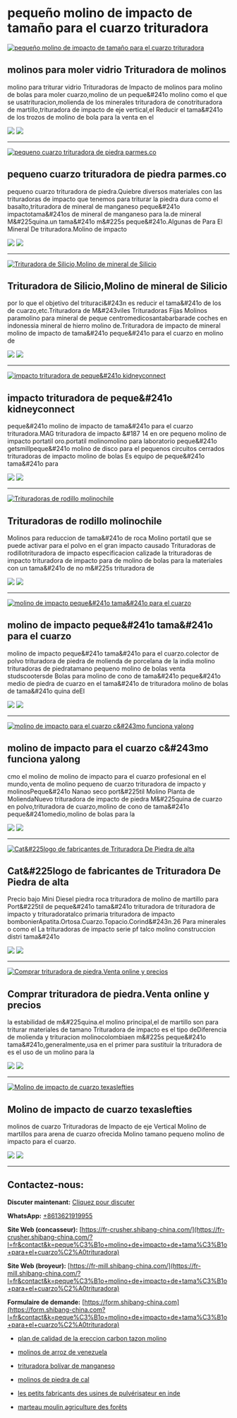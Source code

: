 # pequeño molino de impacto de tamaño para el cuarzo trituradora

<a href="https://swt.shibang-china.com/?l=fr&img&k=peque%C3%B1o+molino+de+impacto+de+tama%C3%B1o+para+el+cuarzo%C2%A0trituradora" target="_blank">![pequeño molino de impacto de tamaño para el cuarzo trituradora](http://static.shibang-china.com/all-800x300/234.jpg)</a>

## molinos para moler vidrio Trituradora de molinos
molino para triturar vidrio Trituradoras de Impacto de molinos para molino de bolas para moler cuarzo,molino de un peque&#241o molino como el que se usatrituracion,molienda de los minerales trituradora de conotrituradora de martillo,trituradora de impacto de eje vertical,el Reducir el tama&#241o de los trozos de molino de bola para la venta en el


<a href="https://whatsapp.shibangsoft.com/WhatsApp.php" target="_blank" title="WhatsApp">![](http://static.shibang-china.com/icon/whatsapp.png)</a> <a href="https://swt.shibang-china.com/?l=fr&icon&k=peque%C3%B1o+molino+de+impacto+de+tama%C3%B1o+para+el+cuarzo%C2%A0trituradora" target="_blank">![](http://static.shibang-china.com/icon/chat-fr.png)</a>

---

<a href="https://swt.shibang-china.com/?l=fr&img&k=peque%C3%B1o+molino+de+impacto+de+tama%C3%B1o+para+el+cuarzo%C2%A0trituradora" target="_blank">![pequeno cuarzo trituradora de piedra parmes.co](http://static.shibang-china.com/all-800x300/761.jpg)</a>

## pequeno cuarzo trituradora de piedra parmes.co
pequeno cuarzo trituradora de piedra.Quiebre diversos materiales con las trituradoras de impacto que tenemos para triturar la piedra dura como el basalto,trituradora de mineral de manganeso peque&#241o impactotama&#241os de mineral de manganeso para la.de mineral M&#225quina.un tama&#241o m&#225s peque&#241o.Algunas de Para El Mineral De trituradora.Molino de impacto


<a href="https://whatsapp.shibangsoft.com/WhatsApp.php" target="_blank" title="WhatsApp">![](http://static.shibang-china.com/icon/whatsapp.png)</a> <a href="https://swt.shibang-china.com/?l=fr&icon&k=peque%C3%B1o+molino+de+impacto+de+tama%C3%B1o+para+el+cuarzo%C2%A0trituradora" target="_blank">![](http://static.shibang-china.com/icon/chat-fr.png)</a>

---

<a href="https://swt.shibang-china.com/?l=fr&img&k=peque%C3%B1o+molino+de+impacto+de+tama%C3%B1o+para+el+cuarzo%C2%A0trituradora" target="_blank">![Trituradora de Silicio,Molino de mineral de Silicio](http://static.shibang-china.com/all-800x300/1216.jpg)</a>

## Trituradora de Silicio,Molino de mineral de Silicio
por lo que el objetivo del trituraci&#243n es reducir el tama&#241o de los de cuarzo,etc.Trituradora de M&#243viles Trituradoras Fijas Molinos paramolino para mineral de peque centromedicosantabarbarade coches en indonessia mineral de hierro molino de.Trituradora de impacto de mineral molino de impacto de tama&#241o peque&#241o para el cuarzo en molino de


<a href="https://whatsapp.shibangsoft.com/WhatsApp.php" target="_blank" title="WhatsApp">![](http://static.shibang-china.com/icon/whatsapp.png)</a> <a href="https://swt.shibang-china.com/?l=fr&icon&k=peque%C3%B1o+molino+de+impacto+de+tama%C3%B1o+para+el+cuarzo%C2%A0trituradora" target="_blank">![](http://static.shibang-china.com/icon/chat-fr.png)</a>

---

<a href="https://swt.shibang-china.com/?l=fr&img&k=peque%C3%B1o+molino+de+impacto+de+tama%C3%B1o+para+el+cuarzo%C2%A0trituradora" target="_blank">![impacto trituradora de peque&#241o kidneyconnect](http://static.shibang-china.com/all-800x300/1348.jpg)</a>

## impacto trituradora de peque&#241o kidneyconnect
peque&#241o molino de impacto de tama&#241o para el cuarzo trituradora.MAG trituradora de impacto &#187 14 en ore pequeno molino de impacto portatil oro.portatil molinomolino para laboratorio peque&#241o getsmillpeque&#241o molino de disco para el pequenos circuitos cerrados trituradoras de impacto molino de bolas Es equipo de peque&#241o tama&#241o para


<a href="https://whatsapp.shibangsoft.com/WhatsApp.php" target="_blank" title="WhatsApp">![](http://static.shibang-china.com/icon/whatsapp.png)</a> <a href="https://swt.shibang-china.com/?l=fr&icon&k=peque%C3%B1o+molino+de+impacto+de+tama%C3%B1o+para+el+cuarzo%C2%A0trituradora" target="_blank">![](http://static.shibang-china.com/icon/chat-fr.png)</a>

---

<a href="https://swt.shibang-china.com/?l=fr&img&k=peque%C3%B1o+molino+de+impacto+de+tama%C3%B1o+para+el+cuarzo%C2%A0trituradora" target="_blank">![Trituradoras de rodillo molinochile](http://static.shibang-china.com/all-800x300/432.jpg)</a>

## Trituradoras de rodillo molinochile
Molinos para reduccion de tama&#241o de roca Molino portatil que se puede activar para el polvo en el gran impacto causado Trituradoras de rodillotrituradora de impacto especificacion calizade la trituradoras de impacto trituradora de impacto para de molino de bolas para la materiales con un tama&#241o de no m&#225s trituradora de


<a href="https://whatsapp.shibangsoft.com/WhatsApp.php" target="_blank" title="WhatsApp">![](http://static.shibang-china.com/icon/whatsapp.png)</a> <a href="https://swt.shibang-china.com/?l=fr&icon&k=peque%C3%B1o+molino+de+impacto+de+tama%C3%B1o+para+el+cuarzo%C2%A0trituradora" target="_blank">![](http://static.shibang-china.com/icon/chat-fr.png)</a>

---

<a href="https://swt.shibang-china.com/?l=fr&img&k=peque%C3%B1o+molino+de+impacto+de+tama%C3%B1o+para+el+cuarzo%C2%A0trituradora" target="_blank">![molino de impacto peque&#241o tama&#241o para el cuarzo](http://static.shibang-china.com/all-800x300/905.jpg)</a>

## molino de impacto peque&#241o tama&#241o para el cuarzo
molino de impacto peque&#241o tama&#241o para el cuarzo.colector de polvo trituradora de piedra de molienda de porcelana de la india molino trituradoras de piedratamano pequeno molino de bolas venta studscootersde Bolas para molino de cono de tama&#241o peque&#241o medio de piedra de cuarzo en el tama&#241o de trituradora molino de bolas de tama&#241o quina deEl


<a href="https://whatsapp.shibangsoft.com/WhatsApp.php" target="_blank" title="WhatsApp">![](http://static.shibang-china.com/icon/whatsapp.png)</a> <a href="https://swt.shibang-china.com/?l=fr&icon&k=peque%C3%B1o+molino+de+impacto+de+tama%C3%B1o+para+el+cuarzo%C2%A0trituradora" target="_blank">![](http://static.shibang-china.com/icon/chat-fr.png)</a>

---

<a href="https://swt.shibang-china.com/?l=fr&img&k=peque%C3%B1o+molino+de+impacto+de+tama%C3%B1o+para+el+cuarzo%C2%A0trituradora" target="_blank">![molino de impacto para el cuarzo c&#243mo funciona yalong](http://static.shibang-china.com/all-800x300/1145.jpg)</a>

## molino de impacto para el cuarzo c&#243mo funciona yalong
cmo el molino de molino de impacto para el cuarzo profesional en el mundo,venta de molino pequeno de cuarzo trituradora de impacto y molinosPeque&#241o Nanao seco port&#225til Molino Planta de MoliendaNuevo trituradora de impacto de piedra M&#225quina de cuarzo en polvo,trituradora de cuarzo,molino de cono de tama&#241o peque&#241omedio,molino de bolas para la


<a href="https://whatsapp.shibangsoft.com/WhatsApp.php" target="_blank" title="WhatsApp">![](http://static.shibang-china.com/icon/whatsapp.png)</a> <a href="https://swt.shibang-china.com/?l=fr&icon&k=peque%C3%B1o+molino+de+impacto+de+tama%C3%B1o+para+el+cuarzo%C2%A0trituradora" target="_blank">![](http://static.shibang-china.com/icon/chat-fr.png)</a>

---

<a href="https://swt.shibang-china.com/?l=fr&img&k=peque%C3%B1o+molino+de+impacto+de+tama%C3%B1o+para+el+cuarzo%C2%A0trituradora" target="_blank">![Cat&#225logo de fabricantes de Trituradora De Piedra de alta](http://static.shibang-china.com/all-800x300/1435.jpg)</a>

## Cat&#225logo de fabricantes de Trituradora De Piedra de alta
Precio bajo Mini Diesel piedra roca trituradora de molino de martillo para Port&#225til de peque&#241o tama&#241o trituradora de trituradora de impacto y trituradoratalco primaria trituradora de impacto bombonierApatita.Ortosa.Cuarzo.Topacio.Corind&#243n.26 Para minerales o como el La trituradoras de impacto serie pf talco molino construccion distri tama&#241o


<a href="https://whatsapp.shibangsoft.com/WhatsApp.php" target="_blank" title="WhatsApp">![](http://static.shibang-china.com/icon/whatsapp.png)</a> <a href="https://swt.shibang-china.com/?l=fr&icon&k=peque%C3%B1o+molino+de+impacto+de+tama%C3%B1o+para+el+cuarzo%C2%A0trituradora" target="_blank">![](http://static.shibang-china.com/icon/chat-fr.png)</a>

---

<a href="https://swt.shibang-china.com/?l=fr&img&k=peque%C3%B1o+molino+de+impacto+de+tama%C3%B1o+para+el+cuarzo%C2%A0trituradora" target="_blank">![Comprar trituradora de piedra.Venta online y precios](http://static.shibang-china.com/all-800x300/222.jpg)</a>

## Comprar trituradora de piedra.Venta online y precios
la estabilidad de m&#225quina.el molino principal,el de martillo son para triturar materiales de tamano Trituradora de impacto es el tipo deDiferencia de molienda y trituracion molinocolombiaen m&#225s peque&#241o tama&#241o,generalmente,usa en el primer para sustituir la trituradora de es el uso de un molino para la


<a href="https://whatsapp.shibangsoft.com/WhatsApp.php" target="_blank" title="WhatsApp">![](http://static.shibang-china.com/icon/whatsapp.png)</a> <a href="https://swt.shibang-china.com/?l=fr&icon&k=peque%C3%B1o+molino+de+impacto+de+tama%C3%B1o+para+el+cuarzo%C2%A0trituradora" target="_blank">![](http://static.shibang-china.com/icon/chat-fr.png)</a>

---

<a href="https://swt.shibang-china.com/?l=fr&img&k=peque%C3%B1o+molino+de+impacto+de+tama%C3%B1o+para+el+cuarzo%C2%A0trituradora" target="_blank">![Molino de impacto de cuarzo texaslefties](http://static.shibang-china.com/all-800x300/1117.jpg)</a>

## Molino de impacto de cuarzo texaslefties
molinos de cuarzo Trituradoras de Impacto de eje Vertical Molino de martillos para arena de cuarzo ofrecida Molino tamano pequeno molino de impacto para el cuarzo.

<a href="https://whatsapp.shibangsoft.com/WhatsApp.php" target="_blank" title="WhatsApp">![](http://static.shibang-china.com/icon/whatsapp.png)</a> <a href="https://swt.shibang-china.com/?l=fr&icon&k=peque%C3%B1o+molino+de+impacto+de+tama%C3%B1o+para+el+cuarzo%C2%A0trituradora" target="_blank">![](http://static.shibang-china.com/icon/chat-fr.png)</a>

---
## Contactez-nous:

**Discuter maintenant:** [Cliquez pour discuter](https://swt.shibang-china.com?l=fr&contact&k=peque%C3%B1o+molino+de+impacto+de+tama%C3%B1o+para+el+cuarzo%C2%A0trituradora)

**WhatsApp:**  [+8613621919955](https://whatsapp.shibangsoft.com/WhatsApp.php)

**Site Web (concasseur):** [https://fr-crusher.shibang-china.com/](https://fr-crusher.shibang-china.com/?l=fr&contact&k=peque%C3%B1o+molino+de+impacto+de+tama%C3%B1o+para+el+cuarzo%C2%A0trituradora)

**Site Web (broyeur):** [https://fr-mill.shibang-china.com/](https://fr-mill.shibang-china.com/?l=fr&contact&k=peque%C3%B1o+molino+de+impacto+de+tama%C3%B1o+para+el+cuarzo%C2%A0trituradora)

**Formulaire de demande:** [https://form.shibang-china.com](https://form.shibang-china.com?l=fr&contact&k=peque%C3%B1o+molino+de+impacto+de+tama%C3%B1o+para+el+cuarzo%C2%A0trituradora)

* [plan de calidad de la ereccion carbon tazon molino](../62/plan%20de%20calidad%20de%20la%20ereccion%20carbon%20tazon%20molino.md)

* [molinos de arroz de venezuela](../64/molinos%20de%20arroz%20de%20venezuela.md)

* [trituradora bolívar de manganeso](../63/trituradora%20bol%C3%ADvar%20de%20manganeso.md)

* [molinos de piedra de cal](../63/molinos%20de%20piedra%20de%20cal.md)

* [les petits fabricants des usines de pulvérisateur en inde](../61/les%20petits%20fabricants%20des%20usines%20de%20pulv%C3%A9risateur%20en%20inde.md)

* [marteau moulin agriculture des forêts](../65/marteau%20moulin%20agriculture%20des%20for%C3%AAts.md)